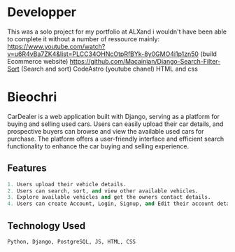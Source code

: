 # Developper

This was a solo project for my portfolio at ALXand i wouldn't have been able to complete it without a number of ressource mainly:
https://www.youtube.com/watch?v=u6R4vBa7ZK4&list=PLCC34OHNcOtpRfBYk-8y0GMO4i1p1zn50 (build Ecommerce website)
https://github.com/Macainian/Django-Search-Filter-Sort (Search and sort)
CodeAstro (youtube chanel) HTML and css

# Bieochri

CarDealer is a web application built with Django, serving as a platform for buying and selling used cars. Users can easily upload their car details, and prospective buyers can browse and view the available used cars for purchase. The platform offers a user-friendly interface and efficient search functionality to enhance the car buying and selling experience.

## Features

```python
1. Users upload their vehicle details.
2. Users can search, sort, and view other available vehicles.
3. Explore available vehicles and get the owners contact details.
4. Users can create Account, Login, Signup, and Edit their account details.
```

## Technology Used

```python
Python, Django, PostgreSQL, JS, HTML, CSS
```




